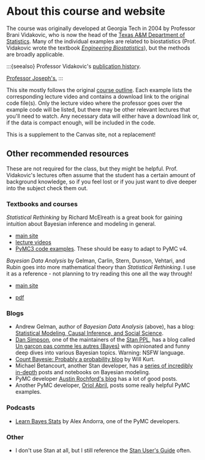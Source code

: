 # About this course and website

The course was originally developed at Georgia Tech in 2004 by Professor Brani Vidakovic, who is now the head of the [Texas A&M Department of Statistics](https://science.tamu.edu/news/2020/07/branislav-vidakovic-named-head-of-texas-am-statistics/). Many of the individual examples are related to biostatistics (Prof. Vidakovic wrote the textbook [*Engineering Biostatistics*](https://statbook.gatech.edu/index.html)), but the methods are broadly applicable.

:::{seealso}
Professor Vidakovic's [publication history](https://scholar.google.com/citations?user=mjLdzMAAAAAJ).

[Professor Joseph's.](https://scholar.google.com/citations?hl=en&user=-XDlRfAAAAAJ)
:::

This site mostly follows the original [course outline](https://www2.isye.gatech.edu/isye6420/plan.html). Each example lists the corresponding lecture video and contains a download link to the original code file(s). Only the lecture video where the professor goes over the example code will be listed, but there may be other relevant lectures that you'll need to watch. Any necessary data will either have a download link or, if the data is compact enough, will be included in the code.

This is a supplement to the Canvas site, not a replacement!

## Other recommended resources

These are not required for the class, but they might be helpful. Prof. Vidakovic's lectures often assume that the student has a certain amount of background knowledge, so if you feel lost or if you just want to dive deeper into the subject check them out.

### Textbooks and courses

*Statistical Rethinking* by Richard McElreath is a great book for gaining intuition about Bayesian inference and modeling in general.

- [main site](https://xcelab.net/rm/statistical-rethinking/)
- [lecture videos](https://www.youtube.com/playlist?list=PLDcUM9US4XdMROZ57-OIRtIK0aOynbgZN)
- [PyMC3 code examples](https://github.com/pymc-devs/pymc-resources/tree/main/Rethinking_2). These should be easy to adapt to PyMC v4.

*Bayesian Data Analysis* by Gelman, Carlin, Stern, Dunson, Vehtari, and Rubin goes into more mathematical theory than *Statistical Rethinking*. I use it as a reference - not planning to try reading this one all the way through!

- [main site](http://www.stat.columbia.edu/~gelman/book/)

- [pdf](http://www.stat.columbia.edu/~gelman/book/BDA3.pdf)

### Blogs

- Andrew Gelman, author of *Bayesian Data Analysis* (above), has a blog: [Statistical Modeling, Causal Inference, and Social Science](https://statmodeling.stat.columbia.edu/).
- [Dan Simpson](https://dpsimpson.github.io/), one of the maintainers of the [Stan PPL](https://mc-stan.org/), has a blog called [Un garçon pas comme les autres (Bayes)](https://dansblog.netlify.app/) with opinionated and funny deep dives into various Bayesian topics. Warning: NSFW language.
- [Count Bayesie: Probably a probability blog](https://www.countbayesie.com/) by Will Kurt.
- Michael Betancourt, another Stan developer, has a [series of incredibly in-depth](https://betanalpha.github.io/writing/) posts and notebooks on Bayesian modeling.
- PyMC developer [Austin Rochford's blog](https://austinrochford.com/posts.html) has a lot of good posts.
- Another PyMC developer, [Oriol Abril](https://oriolabrilpla.cat/blog/), posts some really helpful PyMC examples.

### Podcasts

- [Learn Bayes Stats](https://learnbayesstats.com/) by Alex Andorra, one of the PyMC developers.

### Other

- I don't use Stan at all, but I still reference the [Stan User's Guide](https://mc-stan.org/docs/2_29/stan-users-guide/index.html) often.